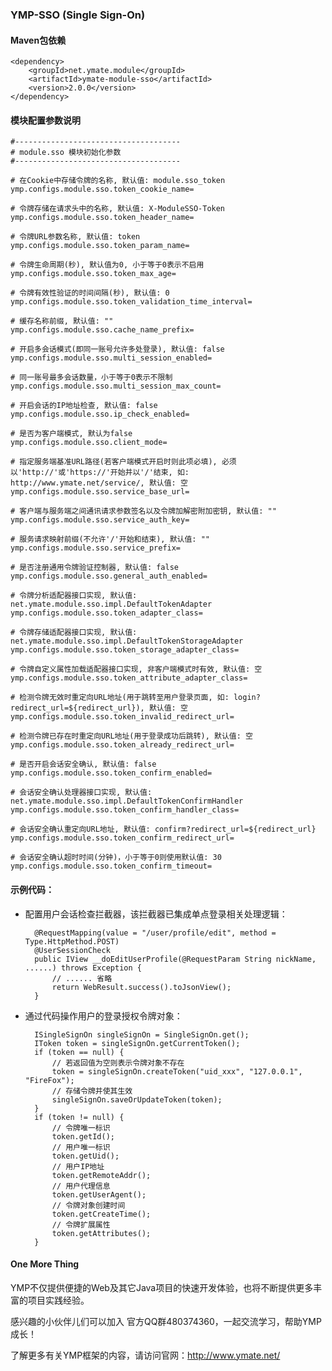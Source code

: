### YMP-SSO (Single Sign-On)

#### Maven包依赖

    <dependency>
        <groupId>net.ymate.module</groupId>
        <artifactId>ymate-module-sso</artifactId>
        <version>2.0.0</version>
    </dependency>

#### 模块配置参数说明

    #-------------------------------------
    # module.sso 模块初始化参数
    #-------------------------------------
    
    # 在Cookie中存储令牌的名称, 默认值: module.sso_token
    ymp.configs.module.sso.token_cookie_name=
    
    # 令牌存储在请求头中的名称, 默认值: X-ModuleSSO-Token
    ymp.configs.module.sso.token_header_name=
    
    # 令牌URL参数名称, 默认值: token
    ymp.configs.module.sso.token_param_name=
    
    # 令牌生命周期(秒), 默认值为0, 小于等于0表示不启用
    ymp.configs.module.sso.token_max_age=
    
    # 令牌有效性验证的时间间隔(秒), 默认值: 0
    ymp.configs.module.sso.token_validation_time_interval=
    
    # 缓存名称前缀, 默认值: ""
    ymp.configs.module.sso.cache_name_prefix=
    
    # 开启多会话模式(即同一账号允许多处登录), 默认值: false
    ymp.configs.module.sso.multi_session_enabled=
    
    # 同一账号最多会话数量，小于等于0表示不限制
    ymp.configs.module.sso.multi_session_max_count=
    
    # 开启会话的IP地址检查, 默认值: false
    ymp.configs.module.sso.ip_check_enabled=
    
    # 是否为客户端模式, 默认为false
    ymp.configs.module.sso.client_mode=
    
    # 指定服务端基准URL路径(若客户端模式开启时则此项必填), 必须以'http://'或'https://'开始并以'/'结束, 如: http://www.ymate.net/service/, 默认值: 空
    ymp.configs.module.sso.service_base_url=
    
    # 客户端与服务端之间通讯请求参数签名以及令牌加解密附加密钥, 默认值: ""
    ymp.configs.module.sso.service_auth_key=
    
    # 服务请求映射前缀(不允许'/'开始和结束), 默认值: ""
    ymp.configs.module.sso.service_prefix=
    
    # 是否注册通用令牌验证控制器, 默认值: false
    ymp.configs.module.sso.general_auth_enabled=
    
    # 令牌分析适配器接口实现, 默认值: net.ymate.module.sso.impl.DefaultTokenAdapter
    ymp.configs.module.sso.token_adapter_class=
    
    # 令牌存储适配器接口实现, 默认值: net.ymate.module.sso.impl.DefaultTokenStorageAdapter
    ymp.configs.module.sso.token_storage_adapter_class=
    
    # 令牌自定义属性加载适配器接口实现, 非客户端模式时有效, 默认值: 空
    ymp.configs.module.sso.token_attribute_adapter_class=
    
    # 检测令牌无效时重定向URL地址(用于跳转至用户登录页面, 如: login?redirect_url=${redirect_url}), 默认值: 空
    ymp.configs.module.sso.token_invalid_redirect_url=
    
    # 检测令牌已存在时重定向URL地址(用于登录成功后跳转), 默认值: 空
    ymp.configs.module.sso.token_already_redirect_url=
    
    # 是否开启会话安全确认, 默认值: false
    ymp.configs.module.sso.token_confirm_enabled=
    
    # 会话安全确认处理器接口实现, 默认值: net.ymate.module.sso.impl.DefaultTokenConfirmHandler
    ymp.configs.module.sso.token_confirm_handler_class=
    
    # 会话安全确认重定向URL地址, 默认值: confirm?redirect_url=${redirect_url}
    ymp.configs.module.sso.token_confirm_redirect_url=
    
    # 会话安全确认超时时间(分钟)，小于等于0则使用默认值: 30
    ymp.configs.module.sso.token_confirm_timeout=

#### 示例代码：

- 配置用户会话检查拦截器，该拦截器已集成单点登录相关处理逻辑：

        @RequestMapping(value = "/user/profile/edit", method = Type.HttpMethod.POST)
        @UserSessionCheck
        public IView __doEditUserProfile(@RequestParam String nickName, ......) throws Exception {
            // ...... 省略
            return WebResult.success().toJsonView();
        }

- 通过代码操作用户的登录授权令牌对象：

        ISingleSignOn singleSignOn = SingleSignOn.get();
        IToken token = singleSignOn.getCurrentToken();
        if (token == null) {
            // 若返回值为空则表示令牌对象不存在
            token = singleSignOn.createToken("uid_xxx", "127.0.0.1", "FireFox");
            // 存储令牌并使其生效
            singleSignOn.saveOrUpdateToken(token);
        }
        if (token != null) {
            // 令牌唯一标识
            token.getId();
            // 用户唯一标识
            token.getUid();
            // 用户IP地址
            token.getRemoteAddr();
            // 用户代理信息
            token.getUserAgent();
            // 令牌对象创建时间
            token.getCreateTime();
            // 令牌扩展属性
            token.getAttributes();
        }

#### One More Thing

YMP不仅提供便捷的Web及其它Java项目的快速开发体验，也将不断提供更多丰富的项目实践经验。

感兴趣的小伙伴儿们可以加入 官方QQ群480374360，一起交流学习，帮助YMP成长！

了解更多有关YMP框架的内容，请访问官网：http://www.ymate.net/